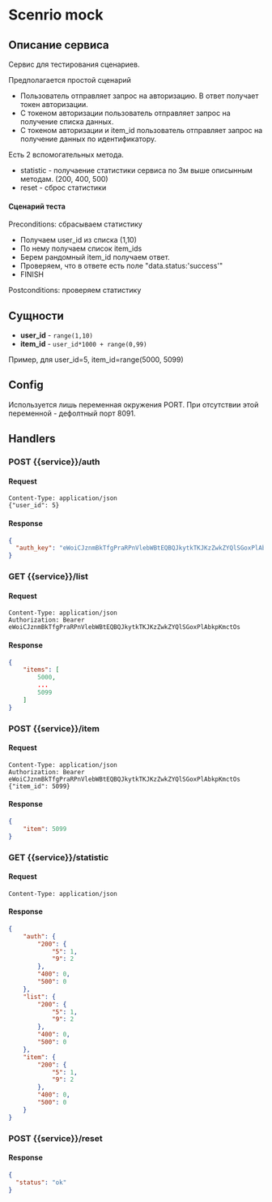 # Scenrio mock

## Описание сервиса

Сервис для тестирования сценариев.

Предполагается простой сценарий

- Пользователь отправляет запрос на авторизацию. В ответ получает токен авторизации.
- С токеном авторизации пользователь отправляет запрос на получение списка данных.
- С токеном авторизации и item_id пользователь отправляет запрос на получение данных по идентификатору.

Есть 2 вспомогательных метода.

- statistic - получаение статистики сервиса по 3м выше описынным методам. (200, 400, 500)
- reset - сброс статистики

#### Сценарий теста

Preconditions: сбрасываем статистику

- Получаем user_id из списка (1,10)
- По нему получаем список item_ids
- Берем рандомный item_id получаем ответ.
- Проверяем, что в ответе есть поле "data.status:'success'"
- FINISH

Postconditions: проверяем статистику

## Сущности

- **user_id** - `range(1,10)`
- **item_id** - `user_id*1000 + range(0,99)`

Пример, для user_id=5, item_id=range(5000, 5099)

## Config

Используется лишь переменная окружения PORT.
При отсутствии этой переменной - дефолтный порт 8091.

## Handlers

### POST {{service}}/auth

#### Request

```
Content-Type: application/json
{"user_id": 5}
```

#### Response

```json
{
  "auth_key": "eWoiCJznmBkTfgPraRPnVlebWBtEQBQJkytkTKJKzZwkZYQlSGoxPlAbkpKmctOs"
}
```

### GET {{service}}/list

#### Request

```
Content-Type: application/json
Authorization: Bearer eWoiCJznmBkTfgPraRPnVlebWBtEQBQJkytkTKJKzZwkZYQlSGoxPlAbkpKmctOs
```

#### Response

```json
{
    "items": [
        5000,
        ...
        5099
    ]
}
```

### POST {{service}}/item

#### Request

```
Content-Type: application/json
Authorization: Bearer eWoiCJznmBkTfgPraRPnVlebWBtEQBQJkytkTKJKzZwkZYQlSGoxPlAbkpKmctOs
{"item_id": 5099}
```

#### Response

```json
{
    "item": 5099
}
```

### GET {{service}}/statistic

#### Request

```
Content-Type: application/json
```

#### Response

```json
{
    "auth": {
        "200": {
            "5": 1,
            "9": 2
        },
        "400": 0,
        "500": 0
    },
    "list": {
        "200": {
            "5": 1,
            "9": 2
        },
        "400": 0,
        "500": 0
    },
    "item": {
        "200": {
            "5": 1,
            "9": 2
        },
        "400": 0,
        "500": 0
    }
}
```

### POST {{service}}/reset

#### Response

```json
{
  "status": "ok"
}
```






